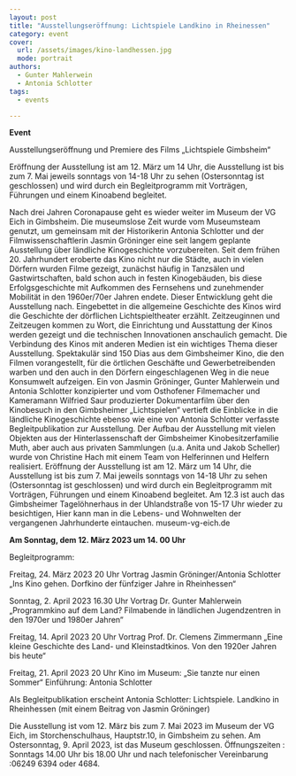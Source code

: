 ```yaml
---
layout: post
title: "Ausstellungseröffnung: Lichtspiele Landkino in Rheinessen"
category: event
cover:
  url: /assets/images/kino-landhessen.jpg
  mode: portrait
authors:
  - Gunter Mahlerwein
  - Antonia Schlotter
tags:
  - events

---
```


**Event**

Ausstellungseröffnung und Premiere des Films „Lichtspiele Gimbsheim“

Eröffnung der Ausstellung ist am 12. März um 14 Uhr, die Ausstellung ist bis zum 7. Mai jeweils sonntags von 14-18 Uhr zu sehen (Ostersonntag ist geschlossen) und wird durch ein Begleitprogramm mit Vorträgen, Führungen und einem Kinoabend begleitet.

<!-- more -->

Nach drei Jahren Coronapause geht es wieder weiter im Museum der VG Eich in Gimbsheim. Die museumslose Zeit wurde vom Museumsteam genutzt, um gemeinsam mit der Historikerin Antonia Schlotter und der Filmwissenschaftlerin Jasmin Gröninger eine seit langem geplante Ausstellung über ländliche Kinogeschichte vorzubereiten. Seit dem frühen 20. Jahrhundert eroberte das Kino nicht nur die Städte, auch in vielen Dörfern wurden Filme gezeigt, zunächst häufig in Tanzsälen und Gastwirtschaften, bald schon auch in festen Kinogebäuden, bis diese Erfolgsgeschichte mit Aufkommen des Fernsehens und zunehmender Mobilität in den 1960er/70er Jahren endete. Dieser Entwicklung geht die Ausstellung nach. Eingebettet in die allgemeine Geschichte des Kinos wird die Geschichte der dörflichen Lichtspieltheater erzählt. Zeitzeuginnen und Zeitzeugen kommen zu Wort, die Einrichtung und Ausstattung der Kinos werden gezeigt und die technischen Innovationen anschaulich gemacht. Die Verbindung des Kinos mit anderen Medien ist ein wichtiges Thema dieser Ausstellung. Spektakulär sind 150 Dias aus dem Gimbsheimer Kino, die den Filmen vorangestellt, für die örtlichen Geschäfte und Gewerbetreibenden warben und den auch in den Dörfern eingeschlagenen Weg in die neue Konsumwelt aufzeigen.
Ein von Jasmin Gröninger, Gunter Mahlerwein und Antonia Schlotter konzipierter und vom Osthofener Filmemacher und Kameramann Wilfried Saur produzierter Dokumentarfilm über den Kinobesuch in den Gimbsheimer „Lichtspielen“ vertieft die Einblicke in die ländliche Kinogeschichte ebenso wie eine von Antonia Schlotter verfasste Begleitpublikation zur Ausstellung.
Der Aufbau der Ausstellung mit vielen Objekten aus der Hinterlassenschaft der Gimbsheimer Kinobesitzerfamilie Muth, aber auch aus privaten Sammlungen (u.a. Anita und Jakob Scheller) wurde von Christine Hach mit einem Team von Helferinnen und Helfern realisiert.
Eröffnung der Ausstellung ist am 12. März um 14 Uhr, die Ausstellung ist bis zum 7. Mai jeweils sonntags von 14-18 Uhr zu sehen (Ostersonntag ist geschlossen) und wird durch ein Begleitprogramm mit Vorträgen, Führungen und einem Kinoabend begleitet.
Am 12.3 ist auch das Gimbsheimer Tagelöhnerhaus in der Uhlandstraße von 15-17 Uhr wieder zu besichtigen, Hier kann man in die Lebens- und Wohnwelten der vergangenen Jahrhunderte eintauchen.
museum-vg-eich.de


**Am Sonntag, dem 12. März 2023 um 14. 00 Uhr**

Begleitprogramm:

Freitag, 24. März 2023 20 Uhr
Vortrag Jasmin Gröninger/Antonia Schlotter
„Ins Kino gehen. Dorfkino der fünfziger Jahre in Rheinhessen“

Sonntag, 2. April 2023 16.30 Uhr
Vortrag Dr. Gunter Mahlerwein
„Programmkino auf dem Land? Filmabende in ländlichen Jugendzentren in den 1970er und 1980er Jahren“

Freitag, 14. April 2023 20 Uhr
Vortrag Prof. Dr. Clemens Zimmermann
„Eine kleine Geschichte des Land- und Kleinstadtkinos. Von den 1920er Jahren bis heute“

Freitag, 21. April 2023 20 Uhr
Kino im Museum: „Sie tanzte nur einen Sommer“
Einführung: Antonia Schlotter

Als Begleitpublikation erscheint
Antonia Schlotter: Lichtspiele. Landkino in Rheinhessen
(mit einem Beitrag von Jasmin Gröninger)

Die Ausstellung ist vom 12. März bis zum 7. Mai 2023 im Museum der VG Eich, im Storchenschulhaus, Hauptstr.10, in Gimbsheim zu sehen. Am Ostersonntag, 9. April 2023, ist das Museum geschlossen.
Öffnungszeiten : Sonntags 14.00 Uhr bis 18.00 Uhr und nach telefonischer Vereinbarung :06249 6394 oder 4684.
